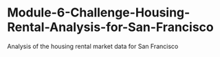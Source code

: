 # Module-6-Challenge-Housing-Rental-Analysis-for-San-Francisco
Analysis of the housing rental market data for San Francisco
